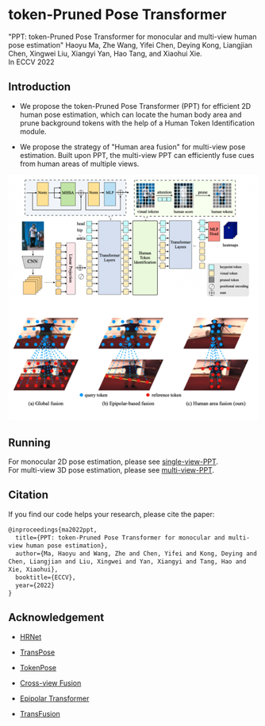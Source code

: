 # token-Pruned Pose Transformer 
"PPT: token-Pruned Pose Transformer for monocular and multi-view human pose estimation"
Haoyu Ma, Zhe Wang, Yifei Chen, Deying Kong, Liangjian Chen, Xingwei Liu, Xiangyi Yan, Hao Tang, and Xiaohui Xie.   
In ECCV 2022


## Introduction

* We propose the token-Pruned Pose Transformer (PPT) for efficient 2D human pose estimation, which can locate the human body area and prune background tokens with the help of a Human Token Identification module. 
    
* We propose the strategy of "Human area fusion" for multi-view pose estimation. Built upon PPT, the multi-view PPT can efficiently fuse cues from human areas of multiple views. 
 

![framework](https://github.com/HowieMa/PPT/blob/main/images/framework.png)



## Running
For monocular 2D pose estimation, please see [single-view-PPT](https://github.com/HowieMa/PPT/tree/main/single-view-PPT).     
For multi-view 3D pose estimation, please see [multi-view-PPT](https://github.com/HowieMa/PPT/tree/main/multi-view-PPT).   



## Citation
If you find our code helps your research, please cite the paper:

~~~
@inproceedings{ma2022ppt,
  title={PPT: token-Pruned Pose Transformer for monocular and multi-view human pose estimation},
  author={Ma, Haoyu and Wang, Zhe and Chen, Yifei and Kong, Deying and Chen, Liangjian and Liu, Xingwei and Yan, Xiangyi and Tang, Hao and Xie, Xiaohui},
  booktitle={ECCV},
  year={2022}
}
~~~



## Acknowledgement
* [HRNet](https://github.com/leoxiaobin/deep-high-resolution-net.pytorch)
* [TransPose](https://github.com/yangsenius/TransPose)
* [TokenPose](https://github.com/leeyegy/TokenPose)

* [Cross-view Fusion](https://github.com/microsoft/multiview-human-pose-estimation-pytorch)
* [Epipolar Transformer](https://github.com/yihui-he/epipolar-transformers)  
* [TransFusion](https://github.com/HowieMa/TransFusion-Pose)


